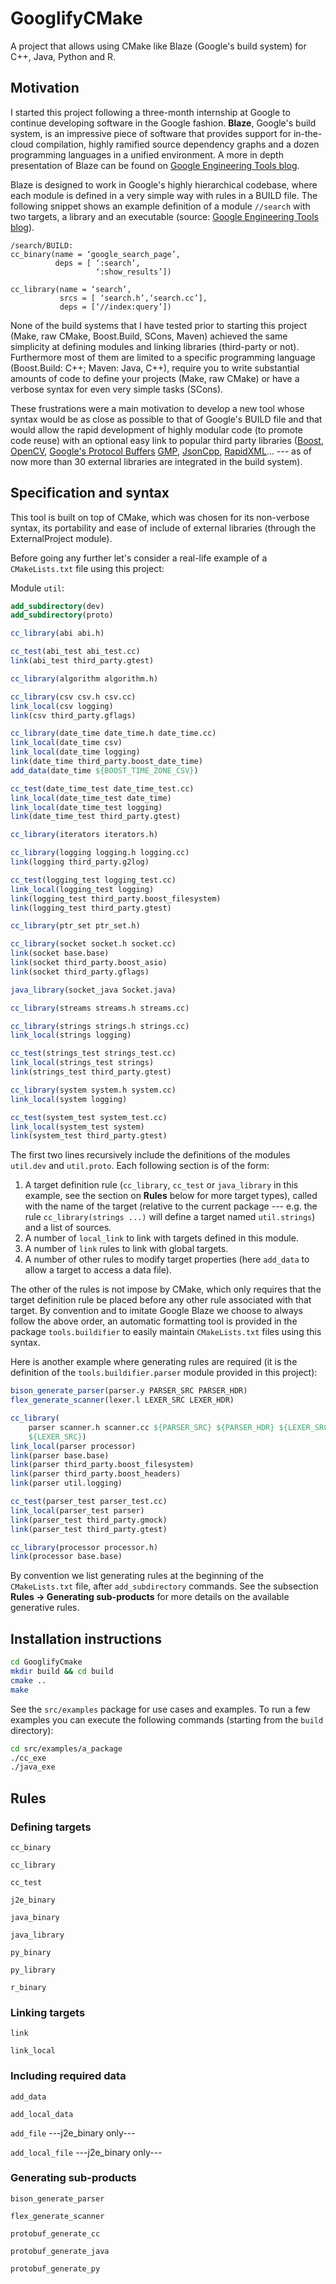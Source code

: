 GooglifyCMake
============

A project that allows using CMake like Blaze (Google's build system) for C++, Java, Python and R.

Motivation
----------

I started this project following a three-month internship at Google to continue developing software in the Google fashion. **Blaze**, Google's build system, is an impressive piece of software that provides support for in-the-cloud compilation, highly ramified source dependency graphs and a dozen programming languages in a unified environment. A more in depth presentation of Blaze can be found on [Google Engineering Tools blog](http://google-engtools.blogspot.fr/2011/08/build-in-cloud-how-build-system-works.html).

Blaze is designed to work in Google's highly hierarchical codebase, where each module is defined in a very simple way with rules in a BUILD file. The following snippet shows an example definition of a module `//search` with two targets, a library and an executable (source: [Google Engineering Tools blog](http://google-engtools.blogspot.fr/2011/08/build-in-cloud-how-build-system-works.html)).

    /search/BUILD:
    cc_binary(name = ‘google_search_page’,
              deps = [ ‘:search’,
                       ‘:show_results’])

    cc_library(name = ‘search’,
               srcs = [ ‘search.h’,‘search.cc’],
               deps = [‘//index:query’])

None of the build systems that I have tested prior to starting this project (Make, raw CMake, Boost.Build, SCons, Maven) achieved the same simplicity at defining modules and linking libraries (third-party or not). Furthermore most of them are limited to a specific programming language (Boost.Build: C++; Maven: Java, C++), require you to write substantial amounts of code to define your projects (Make, raw CMake) or have a verbose syntax for even very simple tasks (SCons).

These frustrations were a main motivation to develop a new tool whose syntax would be as close as possible to that of Google's BUILD file and that would allow the rapid development of highly modular code (to promote code reuse) with an optional easy link to popular third party libraries ([Boost](http://boost.org), [OpenCV](http://opencv.org), [Google's Protocol Buffers](https://code.google.com/p/protobuf/) [GMP](http://gmplib.org), [JsonCpp](http://jsoncpp.sourceforge.net), [RapidXML](http://rapidxml.sourceforge.net)... --- as of now more than 30 external libraries are integrated in the build system).

Specification and syntax
------------------------

This tool is built on top of CMake, which was chosen for its non-verbose syntax, its portability and ease of include of external libraries (through the ExternalProject module).

Before going any further let's consider a real-life example of a `CMakeLists.txt` file using this project:

Module `util`:

```CMake
add_subdirectory(dev)
add_subdirectory(proto)

cc_library(abi abi.h)

cc_test(abi_test abi_test.cc)
link(abi_test third_party.gtest)

cc_library(algorithm algorithm.h)

cc_library(csv csv.h csv.cc)
link_local(csv logging)
link(csv third_party.gflags)

cc_library(date_time date_time.h date_time.cc)
link_local(date_time csv)
link_local(date_time logging)
link(date_time third_party.boost_date_time)
add_data(date_time ${BOOST_TIME_ZONE_CSV})

cc_test(date_time_test date_time_test.cc)
link_local(date_time_test date_time)
link_local(date_time_test logging)
link(date_time_test third_party.gtest)

cc_library(iterators iterators.h)

cc_library(logging logging.h logging.cc)
link(logging third_party.g2log)

cc_test(logging_test logging_test.cc)
link_local(logging_test logging)
link(logging_test third_party.boost_filesystem)
link(logging_test third_party.gtest)

cc_library(ptr_set ptr_set.h)

cc_library(socket socket.h socket.cc)
link(socket base.base)
link(socket third_party.boost_asio)
link(socket third_party.gflags)

java_library(socket_java Socket.java)

cc_library(streams streams.h streams.cc)

cc_library(strings strings.h strings.cc)
link_local(strings logging)

cc_test(strings_test strings_test.cc)
link_local(strings_test strings)
link(strings_test third_party.gtest)

cc_library(system system.h system.cc)
link_local(system logging)

cc_test(system_test system_test.cc)
link_local(system_test system)
link(system_test third_party.gtest)
```

The first two lines recursively include the definitions of the modules `util.dev` and `util.proto`. Each following section is of the form:

1. A target definition rule (`cc_library`, `cc_test` or `java_library` in this example, see the section on **Rules** below for more target types), called with the name of the target (relative to the current package --- e.g. the rule `cc_library(strings ...)` will define a target named `util.strings`) and a list of sources.
2. A number of `local_link` to link with targets defined in this module.
2. A number of `link` rules to link with global targets.
3. A number of other rules to modify target properties (here `add_data` to allow a target to access a data file).

The other of the rules is not impose by CMake, which only requires that the target definition rule be placed before any other rule associated with that target. By convention and to imitate Google Blaze we choose to always follow the above order, an automatic formatting tool is provided in the package `tools.buildifier` to easily maintain `CMakeLists.txt` files using this syntax.

Here is another example where generating rules are required (it is the definition of the `tools.buildifier.parser` module provided in this project):

```CMake
bison_generate_parser(parser.y PARSER_SRC PARSER_HDR)
flex_generate_scanner(lexer.l LEXER_SRC LEXER_HDR)

cc_library(
    parser scanner.h scanner.cc ${PARSER_SRC} ${PARSER_HDR} ${LEXER_SRC}
    ${LEXER_SRC})
link_local(parser processor)
link(parser base.base)
link(parser third_party.boost_filesystem)
link(parser third_party.boost_headers)
link(parser util.logging)

cc_test(parser_test parser_test.cc)
link_local(parser_test parser)
link(parser_test third_party.gmock)
link(parser_test third_party.gtest)

cc_library(processor processor.h)
link(processor base.base)
```

By convention we list generating rules at the beginning of the `CMakeLists.txt` file, after `add_subdirectory` commands. See the subsection **Rules -> Generating sub-products** for more details on the available generative rules.

Installation instructions
-------------------------

```bash
cd GooglifyCmake
mkdir build && cd build
cmake ..
make
```

See the `src/examples` package for use cases and examples. To run a few examples you can execute the following commands (starting from the `build` directory):

```bash
cd src/examples/a_package
./cc_exe
./java_exe
```

Rules
-----

### Defining targets

`cc_binary`

`cc_library`

`cc_test`

`j2e_binary`

`java_binary`

`java_library`

`py_binary`

`py_library`

`r_binary`

### Linking targets

`link`

`link_local`

### Including required data

`add_data`

`add_local_data`

`add_file` ---j2e_binary only---

`add_local_file` ---j2e_binary only---

### Generating sub-products

`bison_generate_parser`

`flex_generate_scanner`

`protobuf_generate_cc`

`protobuf_generate_java`

`protobuf_generate_py`


